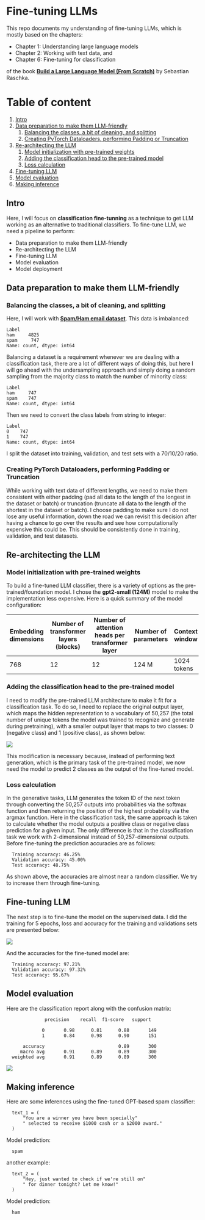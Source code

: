 # Fine-tuning LLMs

This repo documents my understanding of fine-tuning LLMs, which is mostly based on the chapters:
- Chapter 1: Understanding large language models
- Chapter 2: Working with text data, and
- Chapter 6: Fine-tuning for classification

of the book **<a href="https://www.manning.com/books/build-a-large-language-model-from-scratch">Build a Large Language Model (From Scratch)</a>** by Sebastian Raschka. 

# Table of content

1. [Intro](#1)
2. [Data preparation to make them LLM-friendly](#2)
   1. [Balancing the classes, a bit of cleaning, and splitting](#3)
   2. [Creating PyTorch Dataloaders, performing Padding or Truncation](#4)
3. [Re-architecting the LLM](#5)
   1. [Model initialization with pre-trained weights](#6)
   2. [Adding the classification head to the pre-trained model](#7)
   3. [Loss calculation](#8)
6. [Fine-tuning LLM](#9)
7. [Model evaluation](#10)
8. [Making inference](#11)
  
<a name="1"></a> 
## Intro
Here, I will focus on **classification fine-tunning** as a technique to get LLM working as an alternative to traditional classifiers. To fine-tune LLM, we need a pipeline to perform:
- Data preparation to make them LLM-friendly
- Re-architecting the LLM
- Fine-tuning LLM
- Model evaluation
- Model deployment

<a name="2"></a>
## Data preparation to make them LLM-friendly

<a name="3"></a>
### Balancing the classes, a bit of cleaning, and splitting

Here, I will work with **<a href="https://archive.ics.uci.edu/static/public/228/sms+spam+collection.zip">Spam/Ham email dataset</a>**. This data is imbalanced:

    Label
    ham     4825
    spam     747
    Name: count, dtype: int64

Balancing a dataset is a requirement whenever we are dealing with a classification task, there are a lot of different ways of doing this, but here I will go ahead with the undersampling approach and simply doing a random sampling from the majority class to match the number of minority class:

    Label
    ham     747
    spam    747
    Name: count, dtype: int64

Then we need to convert the class labels from string to integer:

    Label
    0    747
    1    747
    Name: count, dtype: int64


I split the dataset into training, validation, and test sets with a 70/10/20 ratio.

<a name="4"></a>
### Creating PyTorch Dataloaders, performing Padding or Truncation

While working with text data of different lengths, we need to make them consistent with either padding (pad all data to the length of the longest in the dataset or batch) or truncation (truncate all data to the length of the shortest in the dataset or batch). I choose padding to make sure I do not lose any useful information, down the road we can revisit this decision after having a chance to go over the results and see how computationally expensive this could be. This should be consistently done in training, validation, and test datasets. 

<a name="5"></a>
## Re-architecting the LLM

<a name="6"></a>
### Model initialization with pre-trained weights

To build a fine-tuned LLM classifier, there is a variety of options as the pre-trained/foundation model. I chose the **gpt2-small (124M)** model to make the implementation less expensive. Here is a quick summary of the model configuration:

|**Embedding dimensions** | **Number of transformer layers (blocks)**|**Number of attention heads per transformer layer** | **Number of parameters** | **Context window**| **Vocabulary size**| 
| -- | --|  -- | -- | -- | --|
|768 | 12 |12 | 124 M | 1024 tokens  | 50257|

<a name="7"></a>
### Adding the classification head to the pre-trained model

I need to modify the pre-trained LLM architecture to make it fit for a classification task. To do so, I need to replace the original output layer, which maps the hidden representation to a vocabulary of 50,257 (the total number of unique tokens the model was trained to recognize and generate during pretraining), with a smaller output layer that maps to two classes: 0 (negative class) and 1 (positive class), as shown below:

![](https://github.com/DanialArab/images/blob/main/llm_from_scratch/re-architecture.jpg)

This modification is necessary because, instead of performing text generation, which is the primary task of the pre-trained model, we now need the model to predict 2 classes as the output of the fine-tuned model. 

<a name="8"></a>
### Loss calculation

In the generative tasks, LLM generates the token ID of the next token through converting the 50,257 outputs into probabilities via the softmax function and then returning the position of the highest probability via the argmax function. Here in the classification task, the same approach is taken to calculate whether the model outputs a positive class or negative class prediction for a given input. The only difference is that in the classification task we work with 2-dimensional instead of 50,257-dimensional outputs. Before fine-tuning the prediction accuracies are as follows:

      Training accuracy: 46.25%
      Validation accuracy: 45.00%
      Test accuracy: 48.75%

As shown above, the accuracies are almost near a random classifier. We try to increase them through fine-tuning. 

<a name="9"></a>
## Fine-tuning LLM

The next step is to fine-tune the model on the supervised data. I did the training for 5 epochs, loss and accuracy for the training and validations sets are presented below: 

![](https://github.com/DanialArab/images/blob/main/llm_from_scratch/loss_and_accuracy_fine_tune_llm_classifier.png)

And the accuracies for the fine-tuned model are:

      Training accuracy: 97.21%
      Validation accuracy: 97.32%
      Test accuracy: 95.67%

<a name="10"></a>
## Model evaluation

Here are the classification report along with the confusion matrix:

                  precision    recall  f1-score   support
      
                 0       0.98      0.81      0.88       149
                 1       0.84      0.98      0.90       151
      
          accuracy                           0.89       300
         macro avg       0.91      0.89      0.89       300
      weighted avg       0.91      0.89      0.89       300

![](https://github.com/DanialArab/images/blob/main/llm_from_scratch/ham_vs_spam_cm.png)

<a name="11"></a>
## Making inference

Here are some inferences using the fine-tuned GPT-based spam classifier: 

      text_1 = (
          "You are a winner you have been specially"
          " selected to receive $1000 cash or a $2000 award."
      )

Model prediction:

      spam

another example:

      text_2 = (
          "Hey, just wanted to check if we're still on"
          " for dinner tonight? Let me know!"
      )

Model prediction:

      ham
